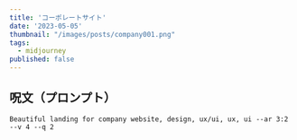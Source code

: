 ```yaml
---
title: 'コーポレートサイト'
date: '2023-05-05'
thumbnail: "/images/posts/company001.png"
tags:
  - midjourney
published: false
---
```


## 呪文（プロンプト）
```
Beautiful landing for company website, design, ux/ui, ux, ui --ar 3:2 --v 4 --q 2
```
